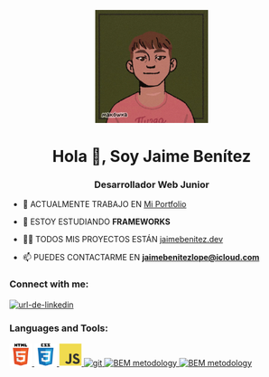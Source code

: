 <p align="center">
<img src="https://raw.githubusercontent.com/jaimebenitezlope/jaimebenitezlope/main/5f97653f-5468-4c79-bccd-2b082d450c73.jpg">
</p>

<!-- Generado con https://rahuldkjain.github.io/gh-profile-readme-generator/ -->
<h1 align="center">Hola 👋, Soy Jaime Benítez</h1>
<h3 align="center">Desarrollador Web Junior</h3>

- 🔭 ACTUALMENTE TRABAJO EN [Mi Portfolio](/jaimebenitezlope/jaimebenitezlopePortfolio)

- 🌱 ESTOY ESTUDIANDO **FRAMEWORKS**

- 👨‍💻 TODOS MIS PROYECTOS ESTÁN [jaimebenitez.dev](jaimebenitezlope.dev)

- 📫 PUEDES CONTACTARME EN **jaimebenitezlope@icloud.com**

<h3 align="left">Connect with me:</h3>
<p align="left">
  <a href="https://www.linkedin.com/in/jaime-benítez-lope-b892ba2a3/" target="blank">
      <img align="center" src="https://raw.githubusercontent.com/rahuldkjain/github-profile-readme-generator/master/src/images/icons/Social/linked-in-alt.svg" alt="url-de-linkedin" height="30" width="40" />
  </a>
</p>

<h3 align="left">Languages and Tools:</h3>
<p align="left">

 <a href="https://www.w3.org/html/" target="_blank" rel="noreferrer">
      <img src="https://raw.githubusercontent.com/devicons/devicon/master/icons/html5/html5-original-wordmark.svg" alt="html5" width="40" height="40"/> 
</a> 
<a href="https://www.w3.org/Style/CSS/" target="_blank" rel="noreferrer"> 
    <img src="https://raw.githubusercontent.com/devicons/devicon/master/icons/css3/css3-original-wordmark.svg" alt="css3" width="40" height="40"/> 
</a>

<a href="https://developer.mozilla.org/en-US/docs/Web/JavaScript" target="_blank" rel="noreferrer"> 
  <img src="https://raw.githubusercontent.com/devicons/devicon/master/icons/javascript/javascript-original.svg" alt="javascript" width="40" height="40"/> 
</a>

 <a href="https://git-scm.com/" target="_blank" rel="noreferrer"> 
    <img src="https://www.vectorlogo.zone/logos/git-scm/git-scm-icon.svg" alt="git" width="40" height="40"/> 
 </a>

  <a href="https://getbem.com/">
      <img src="http://jennyknuth.com/wp-content/uploads/2018/03/BEM-1.png" target="_blank" rel="noreferrer" width="40" height="40" alt="BEM metodology">
  </a>

  <a href="https://sass-lang.com/">
      <img src="https://upload.wikimedia.org/wikipedia/commons/thumb/9/96/Sass_Logo_Color.svg/2560px-Sass_Logo_Color.svg.png" target="_blank" rel="noreferrer" width="40" alt="BEM metodology">
  </a>
